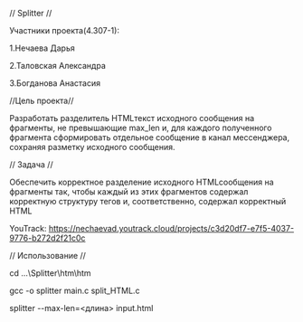 // Splitter //

Участники проекта(4.307-1):

1.Нечаева Дарья

2.Таловская Александра

3.Богданова Анастасия

//Цель проекта//

Разработать разделитель HTMLтекст исходного сообщения на фрагменты, не превышающие max_len и, для каждого полученного фрагмента сформировать отдельное сообщение в канал мессенджера, сохраняя разметку исходного сообщения.

// Задача //

Обеспечить корректное разделение исходного HTMLсообщения на фрагменты так, чтобы каждый из этих фрагментов содержал корректную структуру тегов и, соответственно, содержал корректный HTML

YouTrack:  https://nechaevad.youtrack.cloud/projects/c3d20df7-e7f5-4037-9776-b272d2f21c0c

// Использование //

cd ...\Splitter\htm\htm

gcc -o splitter main.c split_HTML.c

splitter --max-len=<длина> input.html


